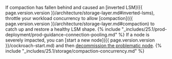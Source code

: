 If compaction has fallen behind and caused an [inverted LSM]({{ page.version.version }}/architecture/storage-layer.md#inverted-lsms), throttle your workload concurrency to allow [compaction]({{ page.version.version }}/architecture/storage-layer.md#compaction) to catch up and restore a healthy LSM shape. {% include "_includes/25.1/prod-deployment/prod-guidance-connection-pooling.md" %} If a node is severely impacted, you can [start a new node]({{ page.version.version }}/cockroach-start.md) and then [decommission the problematic node](node-shutdown.html?filters=decommission#remove-nodes). {% include "_includes/25.1/storage/compaction-concurrency.md" %}
